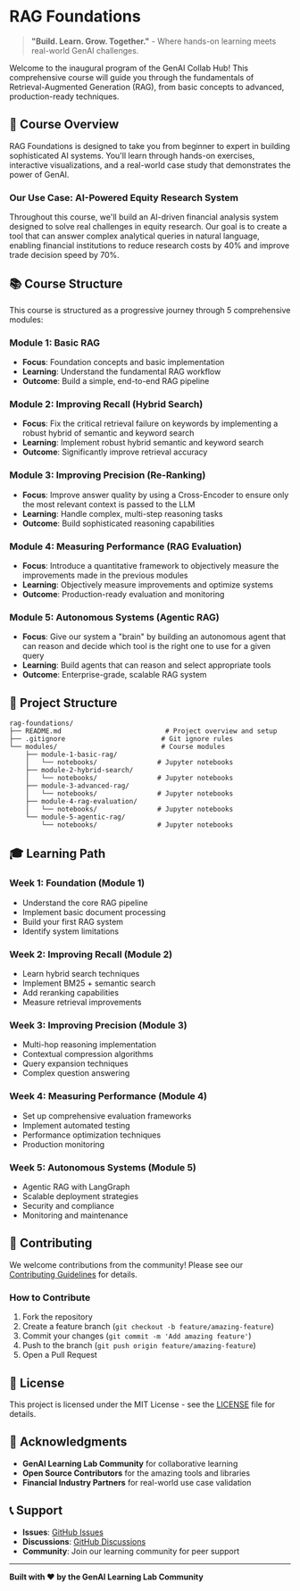 # RAG Foundations

> **"Build. Learn. Grow. Together."** - Where hands-on learning meets real-world GenAI challenges.

Welcome to the inaugural program of the GenAI Collab Hub! This comprehensive course will guide you through the fundamentals of Retrieval-Augmented Generation (RAG), from basic concepts to advanced, production-ready techniques.

## 🎯 Course Overview

RAG Foundations is designed to take you from beginner to expert in building sophisticated AI systems. You'll learn through hands-on exercises, interactive visualizations, and a real-world case study that demonstrates the power of GenAI.

### Our Use Case: AI-Powered Equity Research System

Throughout this course, we'll build an AI-driven financial analysis system designed to solve real challenges in equity research. Our goal is to create a tool that can answer complex analytical queries in natural language, enabling financial institutions to reduce research costs by 40% and improve trade decision speed by 70%.

## 📚 Course Structure

This course is structured as a progressive journey through 5 comprehensive modules:

### Module 1: Basic RAG
- **Focus**: Foundation concepts and basic implementation
- **Learning**: Understand the fundamental RAG workflow
- **Outcome**: Build a simple, end-to-end RAG pipeline

### Module 2: Improving Recall (Hybrid Search)
- **Focus**: Fix the critical retrieval failure on keywords by implementing a robust hybrid of semantic and keyword search
- **Learning**: Implement robust hybrid semantic and keyword search
- **Outcome**: Significantly improve retrieval accuracy

### Module 3: Improving Precision (Re-Ranking)
- **Focus**: Improve answer quality by using a Cross-Encoder to ensure only the most relevant context is passed to the LLM
- **Learning**: Handle complex, multi-step reasoning tasks
- **Outcome**: Build sophisticated reasoning capabilities

### Module 4: Measuring Performance (RAG Evaluation)
- **Focus**: Introduce a quantitative framework to objectively measure the improvements made in the previous modules
- **Learning**: Objectively measure improvements and optimize systems
- **Outcome**: Production-ready evaluation and monitoring

### Module 5: Autonomous Systems (Agentic RAG)
- **Focus**: Give our system a "brain" by building an autonomous agent that can reason and decide which tool is the right one to use for a given query
- **Learning**: Build agents that can reason and select appropriate tools
- **Outcome**: Enterprise-grade, scalable RAG system

## 📁 Project Structure

```
rag-foundations/
├── README.md                          # Project overview and setup
├── .gitignore                        # Git ignore rules
└── modules/                          # Course modules
    ├── module-1-basic-rag/
    │   └── notebooks/               # Jupyter notebooks
    ├── module-2-hybrid-search/
    │   └── notebooks/               # Jupyter notebooks
    ├── module-3-advanced-rag/
    │   └── notebooks/               # Jupyter notebooks
    ├── module-4-rag-evaluation/
    │   └── notebooks/               # Jupyter notebooks
    └── module-5-agentic-rag/
        └── notebooks/               # Jupyter notebooks
```

## 🎓 Learning Path

### Week 1: Foundation (Module 1)
- Understand the core RAG pipeline
- Implement basic document processing
- Build your first RAG system
- Identify system limitations

### Week 2: Improving Recall (Module 2)
- Learn hybrid search techniques
- Implement BM25 + semantic search
- Add reranking capabilities
- Measure retrieval improvements

### Week 3: Improving Precision (Module 3)
- Multi-hop reasoning implementation
- Contextual compression algorithms
- Query expansion techniques
- Complex question answering

### Week 4: Measuring Performance (Module 4)
- Set up comprehensive evaluation frameworks
- Implement automated testing
- Performance optimization techniques
- Production monitoring

### Week 5: Autonomous Systems (Module 5)
- Agentic RAG with LangGraph
- Scalable deployment strategies
- Security and compliance
- Monitoring and maintenance

## 🤝 Contributing

We welcome contributions from the community! Please see our [Contributing Guidelines](CONTRIBUTING.md) for details.

### How to Contribute

1. Fork the repository
2. Create a feature branch (`git checkout -b feature/amazing-feature`)
3. Commit your changes (`git commit -m 'Add amazing feature'`)
4. Push to the branch (`git push origin feature/amazing-feature`)
5. Open a Pull Request

## 📄 License

This project is licensed under the MIT License - see the [LICENSE](LICENSE) file for details.

## 🙏 Acknowledgments

- **GenAI Learning Lab Community** for collaborative learning
- **Open Source Contributors** for the amazing tools and libraries
- **Financial Industry Partners** for real-world use case validation

## 📞 Support

- **Issues**: [GitHub Issues](https://github.com/GenAI-Learning-Lab/genai-collab-hub/issues)
- **Discussions**: [GitHub Discussions](https://github.com/GenAI-Learning-Lab/genai-collab-hub/discussions)
- **Community**: Join our learning community for peer support

---

**Built with ❤️ by the GenAI Learning Lab Community** 